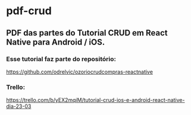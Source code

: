 # pdf-crud
## PDF das partes do Tutorial CRUD em React Native para Android / iOS.

### Esse tutorial faz parte do repositório:
https://github.com/odrelvic/ozoriocrudcompras-reactnative
### Trello:
https://trello.com/b/yEX2mqiM/tutorial-crud-ios-e-android-react-native-dia-23-03

